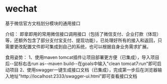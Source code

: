 # wechat
基于微信官方文档划分模块的通用接口

介绍：
	即拿即用的常用微信接口调用接口（包括了微信支付、企业打款（体现）等，还额外包含了部分支付宝支付、提现功能），已处理好所有的接入和返回，只需要更改配置文件即可集成到自己的系统，也可以根据自身业务需求扩展。
	
食用姿势：
	1、使用maven tomcat插件让项目部署更方便（已集成），导入项目后--鼠标右击run as--maven build--在goals中输入"clean tomcat7:run"即可启动项目
	2、使用swagger一键生成接口文档（已集成），完成第一步后在浏览器输入地址"http://localhost:2333/swagger-ui.html"即可查看接口文档
	